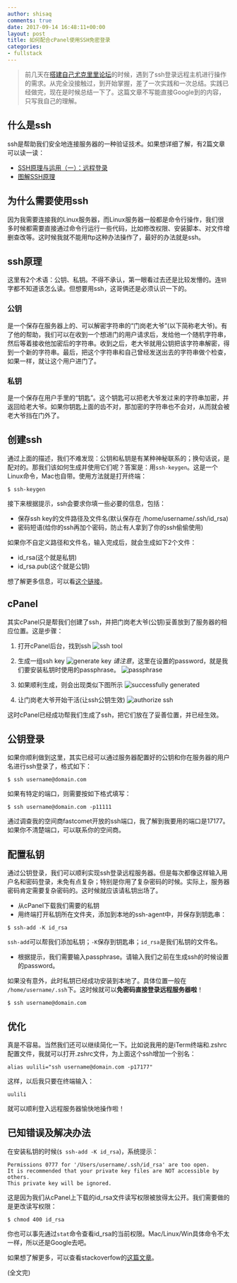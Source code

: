 ```yaml
---
author: shisaq
comments: true
date: 2017-09-14 16:48:11+00:00
layout: post
title: 如何配合cPanel使用SSH免密登录
categories:
- fullstack
---
```


> 前几天在[搭建自己尤克里里论坛](/fullstack/2017/09/13/flarum-deployment.html)的时候，遇到了ssh登录远程主机进行操作的需求。从完全没接触过，到开始掌握，差了一次实践和一次总结。实践已经做完，现在是时候总结一下了。这篇文章不写能直接Google到的内容，只写我自己的理解。

## 什么是ssh

ssh是帮助我们安全地连接服务器的一种验证技术。如果想详细了解，有2篇文章可以读一读：

* [SSH原理与运用（一）：远程登录](http://www.ruanyifeng.com/blog/2011/12/ssh_remote_login.html)
* [图解SSH原理](http://www.jianshu.com/p/33461b619d53)

## 为什么需要使用ssh

因为我需要连接我的Linux服务器，而Linux服务器一般都是命令行操作，我们很多时候都需要直接通过命令行运行一些代码，比如修改权限、安装脚本、对文件增删查改等。这时候我就不能用ftp这种办法操作了，最好的办法就是ssh。

## ssh原理

这里有2个术语：公钥、私钥。不得不承认，第一眼看过去还是比较发懵的。连`钥`字都不知道该怎么读。但想要用ssh，这哥俩还是必须认识一下的。

### 公钥

是一个保存在服务器上的、可以解密字符串的“门岗老大爷”(以下简称老大爷)。有了他的帮助，我们可以在收到一个想进门的用户请求后，发给他一个随机字符串，然后等着接收他加密后的字符串。收到之后，老大爷就用公钥把该字符串解密，得到一个新的字符串。最后，把这个字符串和自己曾经发送出去的字符串做个检查，如果一样，就让这个用户进门了。

### 私钥

是一个保存在用户手里的“钥匙”。这个钥匙可以把老大爷发过来的字符串加密，并返回给老大爷。如果你钥匙上面的齿不对，那加密的字符串也不会对，从而就会被老大爷挡在门外了。

## 创建ssh

通过上面的描述，我们不难发现：公钥和私钥是有某种神秘联系的；换句话说，是配对的。那我们该如何生成并使用它们呢？答案是：用`ssh-keygen`。这是一个Linux命令，Mac也自带。使用方法就是打开终端：

`$ ssh-keygen`

接下来根据提示，ssh会要求你填一些必要的信息，包括：

* 保存ssh key的文件路径及文件名(默认保存在 /home/username/.ssh/id_rsa)
* 密码短语(给你的ssh再加个密码，防止有人拿到了你的ssh偷偷使用)

如果你不自定义路径和文件名，输入完成后，就会生成如下2个文件：

* id_rsa(这个就是私钥)
* id_rsa.pub(这个就是公钥)

想了解更多信息，可以看[这个链接](https://www.ssh.com/ssh/keygen/)。

## cPanel

其实cPanel只是帮我们创建了ssh，并把门岗老大爷(公钥)妥善放到了服务器的相应位置。这是步骤：

1. 打开cPanel后台，找到ssh ![ssh tool](https://i.loli.net/2017/09/15/59bb19163ca51.png)

2. 生成一组ssh key ![generate key](https://i.loli.net/2017/09/15/59bb193278288.png) _请注意_，这里在设置的password，就是我们要安装私钥时使用的passphrase。 ![passphrase](https://i.loli.net/2017/09/15/59bb199da14be.png)

3. 如果顺利生成，则会出现类似下图所示 ![successfully generated](https://i.loli.net/2017/09/15/59bb1a19919e0.png)

4. 让门岗老大爷开始干活(让ssh公钥生效) ![authorize ssh](https://i.loli.net/2017/09/15/59bb1d054772e.png)

这时cPanel已经成功帮我们生成了ssh，把它们放在了妥善位置，并已经生效。

## 公钥登录

如果你顺利做到这里，其实已经可以通过服务器配置好的公钥和你在服务器的用户名进行ssh登录了，格式如下：

`$ ssh username@domain.com`

如果有特定的端口，则需要按如下格式填写：

`$ ssh username@domain.com -p11111`

通过调查我的空间商fastcomet开放的ssh端口，我了解到我要用的端口是17177。如果你不清楚端口，可以联系你的空间商。

## 配置私钥

通过公钥登录，我们可以顺利实现ssh登录远程服务器。但是每次都像这样输入用户名和密码登录，未免有点复杂；特别是你用了复杂密码的时候。实际上，服务器密码肯定需要复杂密码的。这时候就应该请私钥出场了。

* 从cPanel下载我们需要的私钥
* 用终端打开私钥所在文件夹，添加到本地的ssh-agent中，并保存到钥匙串：

 `$ ssh-add -K id_rsa`

 `ssh-add`可以帮我们添加私钥；`-K`保存到钥匙串；`id_rsa`是我们私钥的文件名。

* 根据提示，我们需要输入passphrase。请输入我们之前在生成ssh的时候设置的password。

如果没有意外，此时私钥已经成功安装到本地了。具体位置一般在 `/home/username/.ssh`下。这时候就可以**免密码直接登录远程服务器啦**！

`$ ssh username@domain.com`

## 优化

真是不容易。当然我们还可以继续简化一下。比如说我用的是iTerm终端和.zshrc配置文件，我就可以打开.zshrc文件，为上面这个ssh增加一个别名：

`alias uulili="ssh username@domain.com -p17177"`

这样，以后我只要在终端输入：

`uulili`

就可以顺利登入远程服务器愉快地操作啦！

## 已知错误及解决办法

在安装私钥的时候(`$ ssh-add -K id_rsa`)，系统提示：

```
Permissions 0777 for '/Users/username/.ssh/id_rsa' are too open.
It is recommended that your private key files are NOT accessible by others.
This private key will be ignored.
```

这是因为我们从cPanel上下载的id_rsa文件读写权限被放得太公开。我们需要做的是更改读写权限：

`$ chmod 400 id_rsa`

你也可以事先通过`stat`命令查看id_rsa的当前权限。Mac/Linux/Win具体命令不太一样，所以还是Google去吧。

如果想了解更多，可以查看stackoverfow的[这篇文章](https://stackoverflow.com/a/9270753/5769598)。

(全文完)
